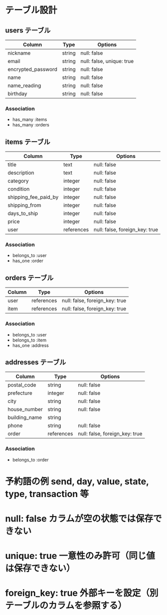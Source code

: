 # テーブル設計

## users テーブル

| Column             | Type   | Options                   |
| ------------------ | ------ | ------------------------- |
| nickname           | string | null: false               |
| email              | string | null: false, unique: true |
| encrypted_password | string | null: false               |
| name               | string | null: false               |
| name_reading       | string | null: false               |
| birthday           | string | null: false               |

### Association

- has_many :items
- has_many :orders

## items テーブル

| Column               | Type       | Options                        |
| -------------------- | ---------- | ------------------------------ |
| title                | text       | null: false                    |
| description          | text       | null: false                    |
| category             | integer    | null: false                    |
| condition            | integer    | null: false                    |
| shipping_fee_paid_by | integer    | null: false                    |
| shipping_from        | integer    | null: false                    |
| days_to_ship         | integer    | null: false                    |
| price                | integer    | null: false                    |
| user                 | references | null: false, foreign_key: true |

### Association

- belongs_to :user
- has_one :order

## orders テーブル

| Column    | Type       | Options                        |
| --------- | ---------- | ------------------------------ |
| user      | references | null: false, foreign_key: true |
| item      | references | null: false, foreign_key: true |


### Association

- belongs_to :user
- belongs_to :item
- has_one :address

## addresses テーブル

| Column        | Type       | Options                        |
| ------------  | ---------- | ------------------------------ |
| postal_code   | string     | null: false                    |
| prefecture    | integer    | null: false                    |
| city          | string     | null: false                    |
| house_number  | string     | null: false                    |
| building_name | string     |                                |
| phone         | string     | null: false                    |
| order         | references | null: false, foreign_key: true |

### Association

- belongs_to :order

# 予約語の例 send, day, value, state, type, transaction 等
# null: false カラムが空の状態では保存できない
# unique: true 一意性のみ許可（同じ値は保存できない）
# foreign_key: true 外部キーを設定（別テーブルのカラムを参照する）